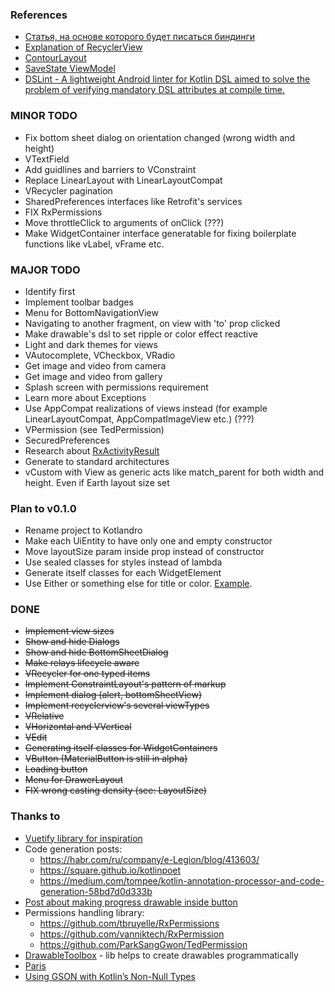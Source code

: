### References
* [Статья, на основе которого будет писаться биндинги](https://habr.com/ru/company/mobileup/blog/342850/)
* [Explanation of RecyclerView](https://ziginsider.github.io/RecyclerView/)
* [ContourLayout](https://github.com/cashapp/contour)
* [SaveState ViewModel](https://developer.android.com/topic/libraries/architecture/viewmodel-savedstate)
* [DSLint - A lightweight Android linter for Kotlin DSL aimed to solve the problem of verifying mandatory DSL attributes at compile time.](https://github.com/ironSource/dslint)

### MINOR TODO
* Fix bottom sheet dialog on orientation changed (wrong width and height)
* VTextField
* Add guidlines and barriers to VConstraint
* Replace LinearLayout with LinearLayoutCompat
* VRecycler pagination
* SharedPreferences interfaces like Retrofit's services
* FIX RxPermissions
* Move throttleClick to arguments of onClick (???)
* Make WidgetContainer interface generatable for fixing boilerplate functions like vLabel, vFrame etc.

### MAJOR TODO
* Identify first
* Implement toolbar badges
* Menu for BottomNavigationView
* Navigating to another fragment, on view with 'to' prop clicked
* Make drawable's dsl to set ripple or color effect reactive
* Light and dark themes for views
* VAutocomplete, VCheckbox, VRadio
* Get image and video from camera
* Get image and video from gallery
* Splash screen with permissions requirement
* Learn more about Exceptions
* Use AppCompat realizations of views instead (for example LinearLayoutCompat, AppCompatImageView etc.) (???)
* VPermission (see TedPermission)
* SecuredPreferences
* Research about [RxActivityResult](https://github.com/VictorAlbertos/RxActivityResult)
* Generate to standard architectures
* vCustom with View as generic acts like match_parent for both width and height. Even if Earth layout size set

### Plan to v0.1.0
* Rename project to Kotlandro
* Make each UiEntity to have only one and empty constructor
* Move layoutSize param inside prop instead of constructor
* Use sealed classes for styles instead of lambda
* Generate itself classes for each WidgetElement
* Use Either or something else for title or color. [Example](https://blog.usejournal.com/dysfunctional-programming-in-java-4-no-nulls-allowed-88e8735475a).

### DONE
* ~~Implement view sizes~~
* ~~Show and hide Dialogs~~
* ~~Show and hide BottomSheetDialog~~
* ~~Make relays lifecycle aware~~
* ~~VRecycler for one typed items~~
* ~~Implement ConstraintLayout's pattern of markup~~
* ~~Implement dialog (alert, bottomSheetView)~~
* ~~Implement recyclerview's several viewTypes~~
* ~~VRelative~~
* ~~VHorizontal and VVertical~~
* ~~VEdit~~
* ~~Generating itself classes for WidgetContainers~~
* ~~VButton (MaterialButton is still in alpha)~~
* ~~Loading button~~
* ~~Menu for DrawerLayout~~
* ~~FIX wrong casting density (see: LayoutSize)~~

### Thanks to
* [Vuetify library for inspiration](https://vuetifyjs.com)
* Code generation posts:
  - https://habr.com/ru/company/e-Legion/blog/413603/
  - https://square.github.io/kotlinpoet
  - https://medium.com/tompee/kotlin-annotation-processor-and-code-generation-58bd7d0d333b
* [Post about making progress drawable inside button](https://proandroiddev.com/replace-progressdialog-with-a-progress-button-in-your-app-14ed1d50b44)
* Permissions handling library:
  - https://github.com/tbruyelle/RxPermissions
  - https://github.com/vanniktech/RxPermission
  - https://github.com/ParkSangGwon/TedPermission
* [DrawableToolbox](https://github.com/duanhong169/DrawableToolbox) - lib helps to create drawables programmatically
* [Paris](https://github.com/airbnb/paris)
* [Using GSON with Kotlin’s Non-Null Types](https://medium.com/swlh/using-gson-with-kotlins-non-null-types-468b1c66bd8b)